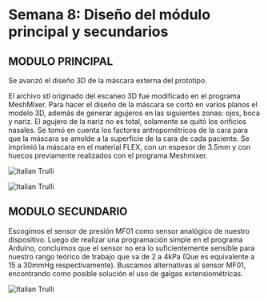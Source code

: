 <div class="introduction">
  <p align="center"> <h1>Semana 8: Diseño del módulo principal y secundarios</h1><p>
  <h2> MODULO PRINCIPAL </h2>
  Se avanzó el diseño 3D de la máscara externa del prototipo.<p>
  El archivo stl originado del escaneo 3D fue modificado en el programa MeshMixer. Para hacer el diseño de la máscara se cortó en varios planos el modelo 3D, además de generar agujeros en las siguientes zonas: ojos, boca y nariz. El agujero de la nariz no es total, solamente se quitó los orificios nasales. Se tomó en cuenta los factores antropométricos de la cara para que la máscara se amolde a la superficie de la cara de cada paciente. Se imprimió la máscara en el material FLEX, con un espesor de 3.5mm y con huecos previamente realizados con el programa Meshmixer.<p>
<p>

<img src="http://i67.tinypic.com/2i9i6o9.png" alt="Italian Trulli">
<p>

<img src="http://i65.tinypic.com/2mmwby9.png" alt="Italian Trulli">
<h2> MODULO SECUNDARIO </h2>
Escogimos el sensor de presión MF01 como sensor analógico de nuestro dispositivo. Luego de realizar una programación simple en el programa Arduino, concluimos que el sensor no era lo suficientemente sensible para nuestro rango teórico de trabajo que va de 2 a 4kPa (Que es equivalente a 15 a 30mmHg respectivamente). Buscamos alternativas al sensor MF01, encontrando como posible solución el uso de galgas extensiométricas.
<p>

<img src="http://i63.tinypic.com/2qkno08.png" alt="Italian Trulli">
